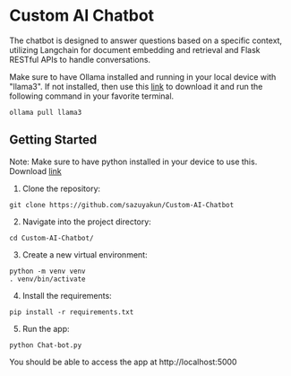 
# Custom AI Chatbot

The chatbot is designed to answer questions based on a specific context, utilizing Langchain for document embedding and retrieval and Flask RESTful APIs to handle conversations.

Make sure to have Ollama installed and running in your local device with "llama3". If not installed, then use this [link](https://ollama.com/) to download it and run the following command in your favorite terminal.
```
ollama pull llama3
```
## Getting Started
Note: Make sure to have python installed in your device to use this. Download [link](https://www.python.org/downloads/)
1. Clone the repository:
```
git clone https://github.com/sazuyakun/Custom-AI-Chatbot
```
2. Navigate into the project directory:
```
cd Custom-AI-Chatbot/
```
3. Create a new virtual environment:
```
python -m venv venv
. venv/bin/activate
```
4. Install the requirements:
```
pip install -r requirements.txt
```
5. Run the app:
```
python Chat-bot.py
```
You should be able to access the app at http://localhost:5000

